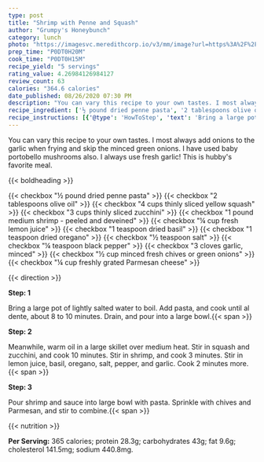 ```yaml
---
type: post
title: "Shrimp with Penne and Squash"
author: "Grumpy's Honeybunch"
category: lunch
photo: "https://imagesvc.meredithcorp.io/v3/mm/image?url=https%3A%2F%2Fimages.media-allrecipes.com%2Fuserphotos%2F39804.jpg"
prep_time: "P0DT0H20M"
cook_time: "P0DT0H15M"
recipe_yield: "5 servings"
rating_value: 4.26984126984127
review_count: 63
calories: "364.6 calories"
date_published: 08/26/2020 07:30 PM
description: "You can vary this recipe to your own tastes. I most always add onions to the garlic when frying and skip the minced green onions. I have used baby portobello mushrooms also.   I always use fresh garlic!  This is hubby's favorite meal."
recipe_ingredient: ['½ pound dried penne pasta', '2 tablespoons olive oil', '4 cups thinly sliced yellow squash', '3 cups thinly sliced zucchini', '1 pound medium shrimp - peeled and deveined', '¼ cup fresh lemon juice', '1 teaspoon dried basil', '1 teaspoon dried oregano', '½ teaspoon salt', '¼ teaspoon black pepper', '3 cloves garlic, minced', '½ cup minced fresh chives or green onions', '¼ cup freshly grated Parmesan cheese']
recipe_instructions: [{'@type': 'HowToStep', 'text': 'Bring a large pot of lightly salted water to boil. Add pasta, and cook until al dente, about 8 to 10 minutes. Drain, and pour into a large bowl.\n'}, {'@type': 'HowToStep', 'text': 'Meanwhile, warm oil in a large skillet over medium heat. Stir in squash and zucchini, and cook 10 minutes. Stir in shrimp, and cook 3 minutes. Stir in lemon juice, basil, oregano, salt, pepper, and garlic. Cook 2 minutes more.\n'}, {'@type': 'HowToStep', 'text': 'Pour shrimp and sauce into large bowl with pasta. Sprinkle with chives and Parmesan, and stir to combine.\n'}]
---
```


You can vary this recipe to your own tastes. I most always add onions to the garlic when frying and skip the minced green onions. I have used baby portobello mushrooms also.   I always use fresh garlic!  This is hubby's favorite meal. 

{{< boldheading >}}

{{< checkbox "½ pound dried penne pasta" >}}
{{< checkbox "2 tablespoons olive oil" >}}
{{< checkbox "4 cups thinly sliced yellow squash" >}}
{{< checkbox "3 cups thinly sliced zucchini" >}}
{{< checkbox "1 pound medium shrimp - peeled and deveined" >}}
{{< checkbox "¼ cup fresh lemon juice" >}}
{{< checkbox "1 teaspoon dried basil" >}}
{{< checkbox "1 teaspoon dried oregano" >}}
{{< checkbox "½ teaspoon salt" >}}
{{< checkbox "¼ teaspoon black pepper" >}}
{{< checkbox "3 cloves garlic, minced" >}}
{{< checkbox "½ cup minced fresh chives or green onions" >}}
{{< checkbox "¼ cup freshly grated Parmesan cheese" >}}


{{< direction >}}

**Step: 1**

Bring a large pot of lightly salted water to boil. Add pasta, and cook until al dente, about 8 to 10 minutes. Drain, and pour into a large bowl.{{< span >}}

**Step: 2**

Meanwhile, warm oil in a large skillet over medium heat. Stir in squash and zucchini, and cook 10 minutes. Stir in shrimp, and cook 3 minutes. Stir in lemon juice, basil, oregano, salt, pepper, and garlic. Cook 2 minutes more.{{< span >}}

**Step: 3**

Pour shrimp and sauce into large bowl with pasta. Sprinkle with chives and Parmesan, and stir to combine.{{< span >}}

{{< nutrition >}}

**Per Serving:** 365 calories; protein 28.3g; carbohydrates 43g; fat 9.6g; cholesterol 141.5mg; sodium 440.8mg.